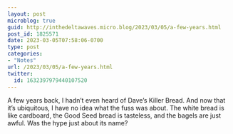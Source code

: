 ```yaml
---
layout: post
microblog: true
guid: http://inthedeltawaves.micro.blog/2023/03/05/a-few-years.html
post_id: 1825571
date: 2023-03-05T07:58:06-0700
type: post
categories:
- "Notes"
url: /2023/03/05/a-few-years.html
twitter:
  id: 1632397979440107520
---
```

<p>A few years back, I hadn’t even heard of Dave’s Killer Bread. And now that it’s ubiquitous, I have no idea what the fuss was about. The white bread is like cardboard, the Good Seed bread is tasteless, and the bagels are just awful. Was the hype just about its name?</p>

